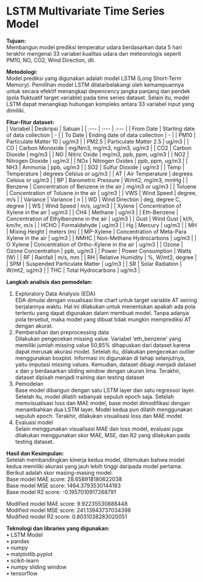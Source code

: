 # LSTM Multivariate Time Series Model

**Tujuan:**  
Membangun model prediksi temperatur udara berdasarkan data 5 hari terakhir mengenai 33 variabel kualitas udara dan meteorologis seperti PM10, NO, CO2, Wind Direction, dll.  

**Metodologi:**  
Model prediksi yang digunakan adalah model LSTM (Long Short-Term Memory). Pemilihan model LSTM dilatarbelakangi oleh kemampuannya untuk secara efektif menangkap depencency jangka panjang dan pendek (pola fluktuatif target variable) pada time series dataset. Selain itu, model LSTM dapat menangkap hubungan kompleks antara 33 variabel input yang dimiliki.

**Fitur-fitur dataset:**  
| Variabel | Deskripsi | Satuan |
| :--- | :--- | :--- |
| From Date | Starting date of data collection | - |
| To Date | Ending date of data collection | - |
| PM10 | Particulate Matter 10 | ug/m3 |
| PM2.5 | Particulate Matter 2.5 | ug/m3 |
| CO | Carbon Monoxide | mg/Nm3, mg/m3, ng/m3, ug/m3 |
| CO2 | Carbon Dioxide | mg/m3 |
| NO | Nitric Oxide | mg/m3, ppb, ppm, ug/m3 |
| NO2 | Nitrogen Dioxide | ug/m3 |
| NOx | Nitrogen Oxides | ppb, ppm, ug/m3 |
| NH3 | Ammonia | ppb, ug/m3 |
| SO2 | Sulfur Dioxide | ug/m3 |
| Temp | Temperature | degrees Celsius or ug/m3 |
| AT | Air Temperature | degrees Celsius or ug/m3 |
| BP | Barometric Pressure | W/mt2, mg/m3, mmHg |
| Benzene | Concentration of Benzene in the air | mg/m3 or ug/m3 |
| Toluene | Concentration of Toluene in the air | ug/m3 |
| VWS | Wind Speed | degree, m/s |
| Variance | Variance | n |
| WD | Wind Direction | deg, degree C, degree |
| WS | Wind Speed | m/s, ug/m3 |
| Xylene | Concentration of Xylene in the air | ug/m3 |
| CH4 | Methane | ug/m3 |
| Eth-Benzene | Concentration of Ethylbenzene in the air | ug/m3 |
| Gust | Wind Gust | kl/h, km/hr, m/s |
| HCHO | Formaldehyde | ug/m3 |
| Hg | Mercury | ug/m3 |
| MH | Mixing Height | meters (m) |
| MP-Xylene | Concentration of Meta-Para Xylene in the air | ug/m3 |
| NMHC | Non-Methane Hydrocarbons | ug/m3 |
| O Xylene | Concentration of Ortho-Xylene in the air | ug/m3 |
| Ozone | Ozone Concentration | ppb, ug/m3 |
| Power | Power Consumption | Watts (W) |
| RF | Rainfall | m/s, mm |
| RH | Relative Humidity | %, W/mt2, degree |
| SPM | Suspended Particulate Matter | ug/m3 |
| SR | Solar Radiation | W/mt2, ug/m3 |
| THC | Total Hydrocarbons | ug/m3 |

**Langkah analisis dan pemodelan:**  
1.	Exploratory Data Analysis (EDA)  
EDA dimulai dengan visualisasi line chart untuk target variable AT seiring berjalannya waktu. Hal ini dilakukan untuk menentukan apakah ada pola tertentu yang dapat digunakan dalam membuat model. Tanpa adanya pola tersebut, maka model yang dibuat tidak mungkin memprediksi AT dengan akurat.
2.	Pembersihan dan preprocessing data  
Dilakukan pengecekan missing value. Variabel ‘eth_benzene’ yang memiliki jumlah missing value 50,85% dihapuskan dari dataset karena dapat merusak akurasi model. Setelah itu, dilakukan pengecekan outlier menggunakan boxplot. Informasi ini digunakan di tahap selanjutnya, yaitu imputasi missing values. Kemudian, dataset dibagi menjadi dataset x dan y berdasarkan sliding window dengan ukuran lima. Terakhir, dataset dipisah menjadi training dan testing dataset  
3.	Pemodelan  
Base model dibangun dengan satu LSTM layer dan satu regressor layer. Setelah itu, model dilatih sebanyak sepuluh epoch saja. Setelah memvisualisasi loss dan MAE model, base model dimodifikasi dengan menambahkan dua LSTM layer. Model kedua pun dilatih menggunakan sepuluh epoch. Terakhir, dilakukan visualisasi loss dan MAE model.  
4.	Evaluasi model  
Selain menggunakan visualisasi MAE dan loss model, evaluasi juga dilakukan menggunakan skor MAE, MSE, dan R2 yang dilakukan pada testing dataset.  

**Hasil dan Kesimpulan:**  
Setelah membandingkan kinerja kedua model, ditemukan bahwa model kedua memiliki akurasi yang jauh lebih tinggi daripada model pertama. Berikut adalah skor masing-masing model.  
Base model MAE score: 28.658918180622038  
Base model MSE score: 1464.3793530144183  
Base model R2 score: -0.1957010917268791  

Modified model MAE score: 9.92235530888448  
Modified model MSE score: 241.13943737034398  
Modified model R2 score: 0.8031038283020051  

**Teknologi dan libraries yang digunakan:**  
•	LSTM Model  
•	pandas  
•	numpy  
•	matplotlib.pyplot   
•	scikit-learn  
•	numpy sliding window  
•	tensorflow  
